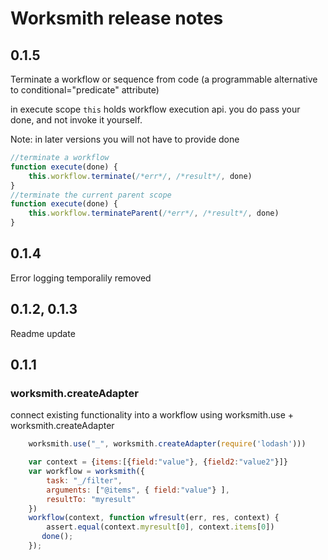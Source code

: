 # Worksmith release notes

## 0.1.5
Terminate a workflow or sequence from code (a programmable alternative to conditional="predicate" attribute)

in execute scope `this` holds workflow execution api. you do pass your done, and not invoke it yourself.

Note: in later versions you will not have to provide done
```javascript
//terminate a workflow
function execute(done) {
    this.workflow.terminate(/*err*/, /*result*/, done)
}
//terminate the current parent scope
function execute(done) {
    this.workflow.terminateParent(/*err*/, /*result*/, done)
}
```

## 0.1.4
Error logging temporalily removed

## 0.1.2, 0.1.3
Readme update

## 0.1.1

### worksmith.createAdapter
connect existing functionality into a workflow using worksmith.use + worksmith.createAdapter

```javascript
    worksmith.use("_", worksmith.createAdapter(require('lodash')))

    var context = {items:[{field:"value"}, {field2:"value2"}]}
    var workflow = worksmith({
        task: "_/filter",
        arguments: ["@items", { field:"value"} ],
        resultTo: "myresult"
    })
    workflow(context, function wfresult(err, res, context) {
        assert.equal(context.myresult[0], context.items[0])
       done(); 
    });
```